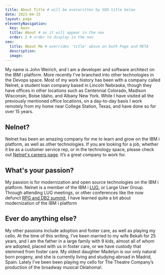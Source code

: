 ```yaml
---
title: About Title # will be overwritten by SEO.title below
date: 2023-04-15
layout: page
eleventyNavigation:
  key: main
  title: About # as it will appear in the nav
  order: 2 # order to display in the nav
seo:
  title: About Me # overrides 'title' above on both Page and META
  description:
  image:
---
```


My name is John Weirich, and I am a developer and software architect on the IBM i platform.  More recently I've branched into other technologies in the Devops space.  Most of my work history has been with a company called Nelnet, a student loan company based in Lincoln Nebraska, though they have offices in other locations such as Centennial Colorado, Madison Wisconsin, Boise Idaho, and Albany New York.  While I have visited all the previously mentioned office locations, on a day-to-day basis I work remotely from my home near College Station, Texas, and have done so for over 15 years.

## Nelnet?

Nelnet has been an amazing company for me to learn and grow on the IBM i platform, as well as other technologies.   If you are looking for a job, whether it be as a customer service rep, or in the technology space, please check out [Nelnet's careers page](https://nelnetinc.com/careers/job-opportunities/).  It’s a great company to work for.


## What's your passion?

My passion is for modernization and open source technologies on the IBM i platform.   Nelnet is a member of the IBM i [LUG](https://www.ibmilug.ihost.com/), or Large User Group.  Through attending LUG meetings, or other conferences like the now defunct [RPG and DB2 summit](https://www.systemideveloper.com/pages/events/RPGDb2Summit/), I have learned quite a bit about modernization of the IBM i platform

## Ever do anything else?

My other passions include adoption and foster care, as well as playing my cello.  At the time of this writing, I've been married to my wife Bekah for 25 years, and I am the father in a large family with 9 kids, almost all of whom are adopted, placed with us in foster care, or we have custody that stemmed from foster care.  My oldest daughter Madelyn is our only natural born progeny, and she is currently living and studying abroad in Madrid, Spain.  Lately I've been been playing my cello for The Theatre Company’s production of the broadway musical Oklahoma!.